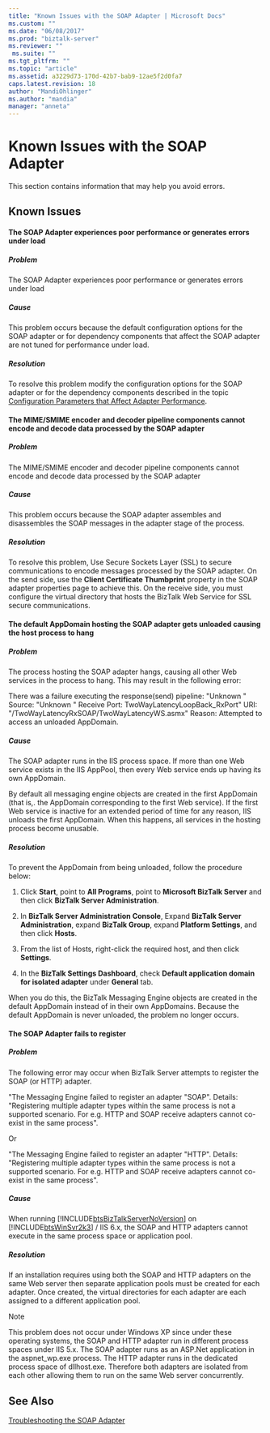 ```yaml
---
title: "Known Issues with the SOAP Adapter | Microsoft Docs"
ms.custom: ""
ms.date: "06/08/2017"
ms.prod: "biztalk-server"
ms.reviewer: ""
 ms.suite: ""
ms.tgt_pltfrm: ""
ms.topic: "article"
ms.assetid: a3229d73-170d-42b7-bab9-12ae5f2d0fa7
caps.latest.revision: 18
author: "MandiOhlinger"
ms.author: "mandia"
manager: "anneta"
---
```

# Known Issues with the SOAP Adapter
This section contains information that may help you avoid errors.  
  
## Known Issues  
  
#### The SOAP Adapter experiences poor performance or generates errors under load  
  
##### Problem  
 The SOAP Adapter experiences poor performance or generates errors under load  
  
##### Cause  
 This problem occurs because the default configuration options for the SOAP adapter or for dependency components that affect the SOAP adapter are not tuned for performance under load.  
  
##### Resolution  
 To resolve this problem modify the configuration options for the SOAP adapter or for the dependency components described in the topic [Configuration Parameters that Affect Adapter Performance](../core/configuration-parameters-that-affect-adapter-performance.md).  
  
#### The MIME/SMIME encoder and decoder pipeline components cannot encode and decode data processed by the SOAP adapter  
  
##### Problem  
 The MIME/SMIME encoder and decoder pipeline components cannot encode and decode data processed by the SOAP adapter  
  
##### Cause  
 This problem occurs because the SOAP adapter assembles and disassembles the SOAP messages in the adapter stage of the process.  
  
##### Resolution  
 To resolve this problem, Use Secure Sockets Layer (SSL) to secure communications to encode messages processed by the SOAP adapter. On the send side, use the **Client Certificate Thumbprint** property in the SOAP adapter properties page to achieve this. On the receive side, you must configure the virtual directory that hosts the BizTalk Web Service for SSL secure communications.  
  
#### The default AppDomain hosting the SOAP adapter gets unloaded causing the host process to hang  
  
##### Problem  
 The process hosting the SOAP adapter hangs, causing all other Web services in the process to hang. This may result in the following error:  
  
 There was a failure executing the response(send) pipeline: "Unknown " Source: "Unknown " Receive Port: TwoWayLatencyLoopBack_RxPort" URI: "/TwoWayLatencyRxSOAP/TwoWayLatencyWS.asmx" Reason: Attempted to access an unloaded AppDomain.  
  
##### Cause  
 The SOAP adapter runs in the IIS process space. If more than one Web service exists in the IIS AppPool, then every Web service ends up having its own AppDomain.  
  
 By default all messaging engine objects are created in the first AppDomain (that is,. the AppDomain corresponding to the first Web service). If the first Web service is inactive for an extended period of time for any reason, IIS unloads the first AppDomain. When this happens, all services in the hosting process become unusable.  
  
##### Resolution  
 To prevent the AppDomain from being unloaded, follow the procedure below:  
  
1.  Click **Start**, point to **All Programs**, point to **Microsoft BizTalk Server** and then click **BizTalk Server Administration**.  
  
2.  In **BizTalk Server Administration Console**, Expand **BizTalk Server Administration**, expand **BizTalk Group**, expand **Platform Settings**, and then click **Hosts**.  
  
3.  From the list of Hosts, right-click the required host, and then click **Settings**.  
  
4.  In the **BizTalk Settings Dashboard**, check **Default application domain for isolated adapter** under **General** tab.  
  
 When you do this, the BizTalk Messaging Engine objects are created in the default AppDomain instead of in their own AppDomains. Because the default AppDomain is never unloaded, the problem no longer occurs.  
  
#### The SOAP Adapter fails to register  
  
##### Problem  
 The following error may occur when BizTalk Server attempts to register the SOAP (or HTTP) adapter.  
  
 "The Messaging Engine failed to register an adapter "SOAP". Details: "Registering multiple adapter types within the same process is not a supported scenario. For e.g. HTTP and SOAP receive adapters cannot co-exist in the same process".  
  
 Or  
  
 "The Messaging Engine failed to register an adapter "HTTP". Details: "Registering multiple adapter types within the same process is not a supported scenario.  For e.g. HTTP and SOAP receive adapters cannot co-exist in the same process".  
  
##### Cause  
 When running [!INCLUDE[btsBizTalkServerNoVersion](../includes/btsbiztalkservernoversion-md.md)] on [!INCLUDE[btsWinSvr2k3](../includes/btswinsvr2k3-md.md)] / IIS 6.x, the SOAP and HTTP adapters cannot execute in the same process space or application pool.  
  
##### Resolution  
 If an installation requires using both the SOAP and HTTP adapters on the same Web server then separate application pools must be created for each adapter.  Once created, the virtual directories for each adapter are each assigned to a different application pool.  
  
> [!NOTE]
>  This problem does not occur under Windows XP since under these operating systems, the SOAP and HTTP adapter run in different process spaces under IIS 5.x.  The SOAP adapter runs as an ASP.Net application in the aspnet_wp.exe process.  The HTTP adapter runs in the dedicated process space of dllhost.exe.  Therefore both adapters are isolated from each other allowing them to run on the same Web server concurrently.  
  
## See Also  
 [Troubleshooting the SOAP Adapter](../core/troubleshooting-the-soap-adapter.md)